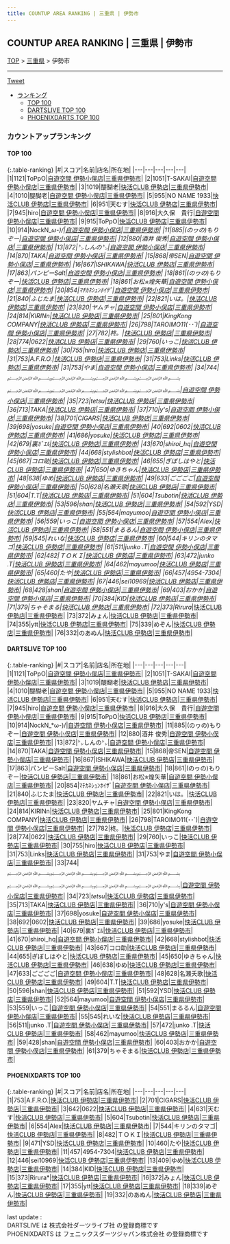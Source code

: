 ```yaml
---
title: COUNTUP AREA RANKING | 三重県 | 伊勢市
---
```

## COUNTUP AREA RANKING | 三重県 | 伊勢市

[TOP](/darts/rank/) > [三重県](/darts/rank/三重県/) > 伊勢市

___

<a href="https://twitter.com/share?ref_src=twsrc%5Etfw" data-text="COUNTUP AREA RANKING | 三重県伊勢市" class="twitter-share-button" data-hashtags="DARTSLIVE,PHOENIXDARTS,darts,ダーツ" data-show-count="false">Tweet</a>

* [ランキング](#カウントアップランキング)
    * [TOP 100](#top-100)
    * [DARTSLIVE TOP 100](#dartslive-top-100)
    * [PHOENIXDARTS TOP 100](#phoenixdarts-top-100)

### カウントアップランキング

#### TOP 100



{:.table-ranking}
|#|スコア|名前|店名|所在地|
|---|---|---|---|---|
|1|1121|<span class="rank-name-dl">ToPpO</span>|<a href="https://search.dartslive.com/jp/shop/c07fbef80e76bdc1a3f63593b5358cc4">自遊空間 伊勢小俣店</a>|<a href="/darts/rank/三重県/伊勢市">三重県伊勢市</a>|
|2|1051|<span class="rank-name-dl">T-SAKAI</span>|<a href="https://search.dartslive.com/jp/shop/c07fbef80e76bdc1a3f63593b5358cc4">自遊空間 伊勢小俣店</a>|<a href="/darts/rank/三重県/伊勢市">三重県伊勢市</a>|
|3|1019|<span class="rank-name-dl">醍醐老</span>|<a href="https://search.dartslive.com/jp/shop/1fb8e55c51d7681f28032249b44395af">快活CLUB 伊勢店</a>|<a href="/darts/rank/三重県/伊勢市">三重県伊勢市</a>|
|4|1010|<span class="rank-name-dl">醍醐老</span>|<a href="https://search.dartslive.com/jp/shop/c07fbef80e76bdc1a3f63593b5358cc4">自遊空間 伊勢小俣店</a>|<a href="/darts/rank/三重県/伊勢市">三重県伊勢市</a>|
|5|955|<span class="rank-name-dl">NO NAME 1933</span>|<a href="https://search.dartslive.com/jp/shop/1fb8e55c51d7681f28032249b44395af">快活CLUB 伊勢店</a>|<a href="/darts/rank/三重県/伊勢市">三重県伊勢市</a>|
|6|951|<span class="rank-name-dl">天むす</span>|<a href="https://search.dartslive.com/jp/shop/1fb8e55c51d7681f28032249b44395af">快活CLUB 伊勢店</a>|<a href="/darts/rank/三重県/伊勢市">三重県伊勢市</a>|
|7|945|<span class="rank-name-dl">hiro</span>|<a href="https://search.dartslive.com/jp/shop/c07fbef80e76bdc1a3f63593b5358cc4">自遊空間 伊勢小俣店</a>|<a href="/darts/rank/三重県/伊勢市">三重県伊勢市</a>|
|8|916|<span class="rank-name-dl">大久保　貴行</span>|<a href="https://search.dartslive.com/jp/shop/c07fbef80e76bdc1a3f63593b5358cc4">自遊空間 伊勢小俣店</a>|<a href="/darts/rank/三重県/伊勢市">三重県伊勢市</a>|
|9|915|<span class="rank-name-dl">ToPpO</span>|<a href="https://search.dartslive.com/jp/shop/1fb8e55c51d7681f28032249b44395af">快活CLUB 伊勢店</a>|<a href="/darts/rank/三重県/伊勢市">三重県伊勢市</a>|
|10|914|<span class="rank-name-dl">NockN_*ω-)/</span>|<a href="https://search.dartslive.com/jp/shop/c07fbef80e76bdc1a3f63593b5358cc4">自遊空間 伊勢小俣店</a>|<a href="/darts/rank/三重県/伊勢市">三重県伊勢市</a>|
|11|885|<span class="rank-name-dl">(のヮの)もりぞー</span>|<a href="https://search.dartslive.com/jp/shop/c07fbef80e76bdc1a3f63593b5358cc4">自遊空間 伊勢小俣店</a>|<a href="/darts/rank/三重県/伊勢市">三重県伊勢市</a>|
|12|880|<span class="rank-name-dl">酒井 俊秀</span>|<a href="https://search.dartslive.com/jp/shop/c07fbef80e76bdc1a3f63593b5358cc4">自遊空間 伊勢小俣店</a>|<a href="/darts/rank/三重県/伊勢市">三重県伊勢市</a>|
|13|872|<span class="rank-name-dl">㌧しんの㌧</span>|<a href="https://search.dartslive.com/jp/shop/c07fbef80e76bdc1a3f63593b5358cc4">自遊空間 伊勢小俣店</a>|<a href="/darts/rank/三重県/伊勢市">三重県伊勢市</a>|
|14|870|<span class="rank-name-dl">TAKA</span>|<a href="https://search.dartslive.com/jp/shop/c07fbef80e76bdc1a3f63593b5358cc4">自遊空間 伊勢小俣店</a>|<a href="/darts/rank/三重県/伊勢市">三重県伊勢市</a>|
|15|868|<span class="rank-name-dl">帝SEN</span>|<a href="https://search.dartslive.com/jp/shop/c07fbef80e76bdc1a3f63593b5358cc4">自遊空間 伊勢小俣店</a>|<a href="/darts/rank/三重県/伊勢市">三重県伊勢市</a>|
|16|867|<span class="rank-name-dl">ISHIKAWA</span>|<a href="https://search.dartslive.com/jp/shop/1fb8e55c51d7681f28032249b44395af">快活CLUB 伊勢店</a>|<a href="/darts/rank/三重県/伊勢市">三重県伊勢市</a>|
|17|863|<span class="rank-name-dl">パンピーSalt</span>|<a href="https://search.dartslive.com/jp/shop/c07fbef80e76bdc1a3f63593b5358cc4">自遊空間 伊勢小俣店</a>|<a href="/darts/rank/三重県/伊勢市">三重県伊勢市</a>|
|18|861|<span class="rank-name-dl">(のヮの)もりぞー</span>|<a href="https://search.dartslive.com/jp/shop/1fb8e55c51d7681f28032249b44395af">快活CLUB 伊勢店</a>|<a href="/darts/rank/三重県/伊勢市">三重県伊勢市</a>|
|18|861|<span class="rank-name-dl">お松⭐︎煌矢華</span>|<a href="https://search.dartslive.com/jp/shop/c07fbef80e76bdc1a3f63593b5358cc4">自遊空間 伊勢小俣店</a>|<a href="/darts/rank/三重県/伊勢市">三重県伊勢市</a>|
|20|854|<span class="rank-name-dl">ﾏﾁｶﾈｼｭﾝﾎｲｻﾞ</span>|<a href="https://search.dartslive.com/jp/shop/c07fbef80e76bdc1a3f63593b5358cc4">自遊空間 伊勢小俣店</a>|<a href="/darts/rank/三重県/伊勢市">三重県伊勢市</a>|
|21|840|<span class="rank-name-dl">ふじたま</span>|<a href="https://search.dartslive.com/jp/shop/1fb8e55c51d7681f28032249b44395af">快活CLUB 伊勢店</a>|<a href="/darts/rank/三重県/伊勢市">三重県伊勢市</a>|
|22|821|<span class="rank-name-dl">いは。</span>|<a href="https://search.dartslive.com/jp/shop/1fb8e55c51d7681f28032249b44395af">快活CLUB 伊勢店</a>|<a href="/darts/rank/三重県/伊勢市">三重県伊勢市</a>|
|23|820|<span class="rank-name-dl">ヤムチャ</span>|<a href="https://search.dartslive.com/jp/shop/c07fbef80e76bdc1a3f63593b5358cc4">自遊空間 伊勢小俣店</a>|<a href="/darts/rank/三重県/伊勢市">三重県伊勢市</a>|
|24|814|<span class="rank-name-dl">KIRINn</span>|<a href="https://search.dartslive.com/jp/shop/1fb8e55c51d7681f28032249b44395af">快活CLUB 伊勢店</a>|<a href="/darts/rank/三重県/伊勢市">三重県伊勢市</a>|
|25|801|<span class="rank-name-dl">KingKong COMPANY</span>|<a href="https://search.dartslive.com/jp/shop/1fb8e55c51d7681f28032249b44395af">快活CLUB 伊勢店</a>|<a href="/darts/rank/三重県/伊勢市">三重県伊勢市</a>|
|26|798|<span class="rank-name-dl">TAROIMO11(･･`)</span>|<a href="https://search.dartslive.com/jp/shop/c07fbef80e76bdc1a3f63593b5358cc4">自遊空間 伊勢小俣店</a>|<a href="/darts/rank/三重県/伊勢市">三重県伊勢市</a>|
|27|782|<span class="rank-name-dl">柊。</span>|<a href="https://search.dartslive.com/jp/shop/1fb8e55c51d7681f28032249b44395af">快活CLUB 伊勢店</a>|<a href="/darts/rank/三重県/伊勢市">三重県伊勢市</a>|
|28|774|<span class="rank-name-dl">0622</span>|<a href="https://search.dartslive.com/jp/shop/1fb8e55c51d7681f28032249b44395af">快活CLUB 伊勢店</a>|<a href="/darts/rank/三重県/伊勢市">三重県伊勢市</a>|
|29|760|<span class="rank-name-dl">いっこ</span>|<a href="https://search.dartslive.com/jp/shop/1fb8e55c51d7681f28032249b44395af">快活CLUB 伊勢店</a>|<a href="/darts/rank/三重県/伊勢市">三重県伊勢市</a>|
|30|755|<span class="rank-name-dl">hiro</span>|<a href="https://search.dartslive.com/jp/shop/1fb8e55c51d7681f28032249b44395af">快活CLUB 伊勢店</a>|<a href="/darts/rank/三重県/伊勢市">三重県伊勢市</a>|
|31|753|<span class="rank-name-pd">A.F.R.O.</span>|<a href="https://vs.phoenixdarts.com/jp/shop/shopDetailInfo/s_79433?s_seq=79433">快活CLUB 伊勢店</a>|<a href="/darts/rank/三重県/伊勢市">三重県伊勢市</a>|
|31|753|<span class="rank-name-dl">Links</span>|<a href="https://search.dartslive.com/jp/shop/1fb8e55c51d7681f28032249b44395af">快活CLUB 伊勢店</a>|<a href="/darts/rank/三重県/伊勢市">三重県伊勢市</a>|
|31|753|<span class="rank-name-dl">やま</span>|<a href="https://search.dartslive.com/jp/shop/c07fbef80e76bdc1a3f63593b5358cc4">自遊空間 伊勢小俣店</a>|<a href="/darts/rank/三重県/伊勢市">三重県伊勢市</a>|
|34|744|<span class="rank-name-dl">﷽﷽﷽﷽﷽﷽﷽﷽</span>|<a href="https://search.dartslive.com/jp/shop/c07fbef80e76bdc1a3f63593b5358cc4">自遊空間 伊勢小俣店</a>|<a href="/darts/rank/三重県/伊勢市">三重県伊勢市</a>|
|35|723|<span class="rank-name-dl">_tetsu_</span>|<a href="https://search.dartslive.com/jp/shop/1fb8e55c51d7681f28032249b44395af">快活CLUB 伊勢店</a>|<a href="/darts/rank/三重県/伊勢市">三重県伊勢市</a>|
|36|713|<span class="rank-name-dl">TAKA</span>|<a href="https://search.dartslive.com/jp/shop/1fb8e55c51d7681f28032249b44395af">快活CLUB 伊勢店</a>|<a href="/darts/rank/三重県/伊勢市">三重県伊勢市</a>|
|37|710|<span class="rank-name-dl">y&#x27;s</span>|<a href="https://search.dartslive.com/jp/shop/c07fbef80e76bdc1a3f63593b5358cc4">自遊空間 伊勢小俣店</a>|<a href="/darts/rank/三重県/伊勢市">三重県伊勢市</a>|
|38|701|<span class="rank-name-pd">CIGARS</span>|<a href="https://vs.phoenixdarts.com/jp/shop/shopDetailInfo/s_79433?s_seq=79433">快活CLUB 伊勢店</a>|<a href="/darts/rank/三重県/伊勢市">三重県伊勢市</a>|
|39|698|<span class="rank-name-dl">yosuke</span>|<a href="https://search.dartslive.com/jp/shop/c07fbef80e76bdc1a3f63593b5358cc4">自遊空間 伊勢小俣店</a>|<a href="/darts/rank/三重県/伊勢市">三重県伊勢市</a>|
|40|692|<span class="rank-name-dl">0602</span>|<a href="https://search.dartslive.com/jp/shop/1fb8e55c51d7681f28032249b44395af">快活CLUB 伊勢店</a>|<a href="/darts/rank/三重県/伊勢市">三重県伊勢市</a>|
|41|686|<span class="rank-name-dl">yosuke</span>|<a href="https://search.dartslive.com/jp/shop/1fb8e55c51d7681f28032249b44395af">快活CLUB 伊勢店</a>|<a href="/darts/rank/三重県/伊勢市">三重県伊勢市</a>|
|42|679|<span class="rank-name-dl">裏ｶﾞｴﾙ</span>|<a href="https://search.dartslive.com/jp/shop/1fb8e55c51d7681f28032249b44395af">快活CLUB 伊勢店</a>|<a href="/darts/rank/三重県/伊勢市">三重県伊勢市</a>|
|43|670|<span class="rank-name-dl">shiroi_hq</span>|<a href="https://search.dartslive.com/jp/shop/c07fbef80e76bdc1a3f63593b5358cc4">自遊空間 伊勢小俣店</a>|<a href="/darts/rank/三重県/伊勢市">三重県伊勢市</a>|
|44|668|<span class="rank-name-dl">stylishbot</span>|<a href="https://search.dartslive.com/jp/shop/1fb8e55c51d7681f28032249b44395af">快活CLUB 伊勢店</a>|<a href="/darts/rank/三重県/伊勢市">三重県伊勢市</a>|
|45|667|<span class="rank-name-dl">コロ助</span>|<a href="https://search.dartslive.com/jp/shop/1fb8e55c51d7681f28032249b44395af">快活CLUB 伊勢店</a>|<a href="/darts/rank/三重県/伊勢市">三重県伊勢市</a>|
|46|655|<span class="rank-name-dl">ぎぼしはやと</span>|<a href="https://search.dartslive.com/jp/shop/1fb8e55c51d7681f28032249b44395af">快活CLUB 伊勢店</a>|<a href="/darts/rank/三重県/伊勢市">三重県伊勢市</a>|
|47|650|<span class="rank-name-dl">ゆきちゃん</span>|<a href="https://search.dartslive.com/jp/shop/1fb8e55c51d7681f28032249b44395af">快活CLUB 伊勢店</a>|<a href="/darts/rank/三重県/伊勢市">三重県伊勢市</a>|
|48|638|<span class="rank-name-dl">ゆめ</span>|<a href="https://search.dartslive.com/jp/shop/1fb8e55c51d7681f28032249b44395af">快活CLUB 伊勢店</a>|<a href="/darts/rank/三重県/伊勢市">三重県伊勢市</a>|
|49|633|<span class="rank-name-dl">ごごごご</span>|<a href="https://search.dartslive.com/jp/shop/c07fbef80e76bdc1a3f63593b5358cc4">自遊空間 伊勢小俣店</a>|<a href="/darts/rank/三重県/伊勢市">三重県伊勢市</a>|
|50|628|<span class="rank-name-dl">名瀬夭歌</span>|<a href="https://search.dartslive.com/jp/shop/1fb8e55c51d7681f28032249b44395af">快活CLUB 伊勢店</a>|<a href="/darts/rank/三重県/伊勢市">三重県伊勢市</a>|
|51|604|<span class="rank-name-dl">T.T</span>|<a href="https://search.dartslive.com/jp/shop/1fb8e55c51d7681f28032249b44395af">快活CLUB 伊勢店</a>|<a href="/darts/rank/三重県/伊勢市">三重県伊勢市</a>|
|51|604|<span class="rank-name-pd">Tsubotin</span>|<a href="https://vs.phoenixdarts.com/jp/shop/shopDetailInfo/s_79433?s_seq=79433">快活CLUB 伊勢店</a>|<a href="/darts/rank/三重県/伊勢市">三重県伊勢市</a>|
|53|596|<span class="rank-name-dl">shan</span>|<a href="https://search.dartslive.com/jp/shop/1fb8e55c51d7681f28032249b44395af">快活CLUB 伊勢店</a>|<a href="/darts/rank/三重県/伊勢市">三重県伊勢市</a>|
|54|592|<span class="rank-name-dl">YSD</span>|<a href="https://search.dartslive.com/jp/shop/1fb8e55c51d7681f28032249b44395af">快活CLUB 伊勢店</a>|<a href="/darts/rank/三重県/伊勢市">三重県伊勢市</a>|
|55|564|<span class="rank-name-dl">mayumoo</span>|<a href="https://search.dartslive.com/jp/shop/c07fbef80e76bdc1a3f63593b5358cc4">自遊空間 伊勢小俣店</a>|<a href="/darts/rank/三重県/伊勢市">三重県伊勢市</a>|
|56|559|<span class="rank-name-dl">いっこ</span>|<a href="https://search.dartslive.com/jp/shop/c07fbef80e76bdc1a3f63593b5358cc4">自遊空間 伊勢小俣店</a>|<a href="/darts/rank/三重県/伊勢市">三重県伊勢市</a>|
|57|554|<span class="rank-name-pd">Alex</span>|<a href="https://vs.phoenixdarts.com/jp/shop/shopDetailInfo/s_79433?s_seq=79433">快活CLUB 伊勢店</a>|<a href="/darts/rank/三重県/伊勢市">三重県伊勢市</a>|
|58|551|<span class="rank-name-dl">まるるん</span>|<a href="https://search.dartslive.com/jp/shop/c07fbef80e76bdc1a3f63593b5358cc4">自遊空間 伊勢小俣店</a>|<a href="/darts/rank/三重県/伊勢市">三重県伊勢市</a>|
|59|545|<span class="rank-name-dl">れいな</span>|<a href="https://search.dartslive.com/jp/shop/1fb8e55c51d7681f28032249b44395af">快活CLUB 伊勢店</a>|<a href="/darts/rank/三重県/伊勢市">三重県伊勢市</a>|
|60|544|<span class="rank-name-pd">キリンのタマゴ</span>|<a href="https://vs.phoenixdarts.com/jp/shop/shopDetailInfo/s_79433?s_seq=79433">快活CLUB 伊勢店</a>|<a href="/darts/rank/三重県/伊勢市">三重県伊勢市</a>|
|61|511|<span class="rank-name-dl">junko .T</span>|<a href="https://search.dartslive.com/jp/shop/c07fbef80e76bdc1a3f63593b5358cc4">自遊空間 伊勢小俣店</a>|<a href="/darts/rank/三重県/伊勢市">三重県伊勢市</a>|
|62|482|<span class="rank-name-pd">ＴＯＫＩ</span>|<a href="https://vs.phoenixdarts.com/jp/shop/shopDetailInfo/s_79433?s_seq=79433">快活CLUB 伊勢店</a>|<a href="/darts/rank/三重県/伊勢市">三重県伊勢市</a>|
|63|472|<span class="rank-name-dl">junko .T</span>|<a href="https://search.dartslive.com/jp/shop/1fb8e55c51d7681f28032249b44395af">快活CLUB 伊勢店</a>|<a href="/darts/rank/三重県/伊勢市">三重県伊勢市</a>|
|64|462|<span class="rank-name-dl">mayumoo</span>|<a href="https://search.dartslive.com/jp/shop/1fb8e55c51d7681f28032249b44395af">快活CLUB 伊勢店</a>|<a href="/darts/rank/三重県/伊勢市">三重県伊勢市</a>|
|65|460|<span class="rank-name-pd">たや</span>|<a href="https://vs.phoenixdarts.com/jp/shop/shopDetailInfo/s_79433?s_seq=79433">快活CLUB 伊勢店</a>|<a href="/darts/rank/三重県/伊勢市">三重県伊勢市</a>|
|66|457|<span class="rank-name-pd">4954-7304</span>|<a href="https://vs.phoenixdarts.com/jp/shop/shopDetailInfo/s_79433?s_seq=79433">快活CLUB 伊勢店</a>|<a href="/darts/rank/三重県/伊勢市">三重県伊勢市</a>|
|67|446|<span class="rank-name-pd">sei10969</span>|<a href="https://vs.phoenixdarts.com/jp/shop/shopDetailInfo/s_79433?s_seq=79433">快活CLUB 伊勢店</a>|<a href="/darts/rank/三重県/伊勢市">三重県伊勢市</a>|
|68|428|<span class="rank-name-dl">shan</span>|<a href="https://search.dartslive.com/jp/shop/c07fbef80e76bdc1a3f63593b5358cc4">自遊空間 伊勢小俣店</a>|<a href="/darts/rank/三重県/伊勢市">三重県伊勢市</a>|
|69|403|<span class="rank-name-dl">おかか</span>|<a href="https://search.dartslive.com/jp/shop/c07fbef80e76bdc1a3f63593b5358cc4">自遊空間 伊勢小俣店</a>|<a href="/darts/rank/三重県/伊勢市">三重県伊勢市</a>|
|70|384|<span class="rank-name-pd">KID</span>|<a href="https://vs.phoenixdarts.com/jp/shop/shopDetailInfo/s_79433?s_seq=79433">快活CLUB 伊勢店</a>|<a href="/darts/rank/三重県/伊勢市">三重県伊勢市</a>|
|71|379|<span class="rank-name-dl">ちゃそまる</span>|<a href="https://search.dartslive.com/jp/shop/1fb8e55c51d7681f28032249b44395af">快活CLUB 伊勢店</a>|<a href="/darts/rank/三重県/伊勢市">三重県伊勢市</a>|
|72|373|<span class="rank-name-pd">Rirura*</span>|<a href="https://vs.phoenixdarts.com/jp/shop/shopDetailInfo/s_79433?s_seq=79433">快活CLUB 伊勢店</a>|<a href="/darts/rank/三重県/伊勢市">三重県伊勢市</a>|
|73|372|<span class="rank-name-pd">みょん</span>|<a href="https://vs.phoenixdarts.com/jp/shop/shopDetailInfo/s_79433?s_seq=79433">快活CLUB 伊勢店</a>|<a href="/darts/rank/三重県/伊勢市">三重県伊勢市</a>|
|74|355|<span class="rank-name-pd">ytt</span>|<a href="https://vs.phoenixdarts.com/jp/shop/shopDetailInfo/s_79433?s_seq=79433">快活CLUB 伊勢店</a>|<a href="/darts/rank/三重県/伊勢市">三重県伊勢市</a>|
|75|339|<span class="rank-name-pd">めぞん</span>|<a href="https://vs.phoenixdarts.com/jp/shop/shopDetailInfo/s_79433?s_seq=79433">快活CLUB 伊勢店</a>|<a href="/darts/rank/三重県/伊勢市">三重県伊勢市</a>|
|76|332|<span class="rank-name-pd">のあぬん</span>|<a href="https://vs.phoenixdarts.com/jp/shop/shopDetailInfo/s_79433?s_seq=79433">快活CLUB 伊勢店</a>|<a href="/darts/rank/三重県/伊勢市">三重県伊勢市</a>|


#### DARTSLIVE TOP 100



{:.table-ranking}
|#|スコア|名前|店名|所在地|
|---|---|---|---|---|
|1|1121|<span class="rank-name-dl">ToPpO</span>|<a href="https://search.dartslive.com/jp/shop/c07fbef80e76bdc1a3f63593b5358cc4">自遊空間 伊勢小俣店</a>|<a href="/darts/rank/三重県/伊勢市">三重県伊勢市</a>|
|2|1051|<span class="rank-name-dl">T-SAKAI</span>|<a href="https://search.dartslive.com/jp/shop/c07fbef80e76bdc1a3f63593b5358cc4">自遊空間 伊勢小俣店</a>|<a href="/darts/rank/三重県/伊勢市">三重県伊勢市</a>|
|3|1019|<span class="rank-name-dl">醍醐老</span>|<a href="https://search.dartslive.com/jp/shop/1fb8e55c51d7681f28032249b44395af">快活CLUB 伊勢店</a>|<a href="/darts/rank/三重県/伊勢市">三重県伊勢市</a>|
|4|1010|<span class="rank-name-dl">醍醐老</span>|<a href="https://search.dartslive.com/jp/shop/c07fbef80e76bdc1a3f63593b5358cc4">自遊空間 伊勢小俣店</a>|<a href="/darts/rank/三重県/伊勢市">三重県伊勢市</a>|
|5|955|<span class="rank-name-dl">NO NAME 1933</span>|<a href="https://search.dartslive.com/jp/shop/1fb8e55c51d7681f28032249b44395af">快活CLUB 伊勢店</a>|<a href="/darts/rank/三重県/伊勢市">三重県伊勢市</a>|
|6|951|<span class="rank-name-dl">天むす</span>|<a href="https://search.dartslive.com/jp/shop/1fb8e55c51d7681f28032249b44395af">快活CLUB 伊勢店</a>|<a href="/darts/rank/三重県/伊勢市">三重県伊勢市</a>|
|7|945|<span class="rank-name-dl">hiro</span>|<a href="https://search.dartslive.com/jp/shop/c07fbef80e76bdc1a3f63593b5358cc4">自遊空間 伊勢小俣店</a>|<a href="/darts/rank/三重県/伊勢市">三重県伊勢市</a>|
|8|916|<span class="rank-name-dl">大久保　貴行</span>|<a href="https://search.dartslive.com/jp/shop/c07fbef80e76bdc1a3f63593b5358cc4">自遊空間 伊勢小俣店</a>|<a href="/darts/rank/三重県/伊勢市">三重県伊勢市</a>|
|9|915|<span class="rank-name-dl">ToPpO</span>|<a href="https://search.dartslive.com/jp/shop/1fb8e55c51d7681f28032249b44395af">快活CLUB 伊勢店</a>|<a href="/darts/rank/三重県/伊勢市">三重県伊勢市</a>|
|10|914|<span class="rank-name-dl">NockN_*ω-)/</span>|<a href="https://search.dartslive.com/jp/shop/c07fbef80e76bdc1a3f63593b5358cc4">自遊空間 伊勢小俣店</a>|<a href="/darts/rank/三重県/伊勢市">三重県伊勢市</a>|
|11|885|<span class="rank-name-dl">(のヮの)もりぞー</span>|<a href="https://search.dartslive.com/jp/shop/c07fbef80e76bdc1a3f63593b5358cc4">自遊空間 伊勢小俣店</a>|<a href="/darts/rank/三重県/伊勢市">三重県伊勢市</a>|
|12|880|<span class="rank-name-dl">酒井 俊秀</span>|<a href="https://search.dartslive.com/jp/shop/c07fbef80e76bdc1a3f63593b5358cc4">自遊空間 伊勢小俣店</a>|<a href="/darts/rank/三重県/伊勢市">三重県伊勢市</a>|
|13|872|<span class="rank-name-dl">㌧しんの㌧</span>|<a href="https://search.dartslive.com/jp/shop/c07fbef80e76bdc1a3f63593b5358cc4">自遊空間 伊勢小俣店</a>|<a href="/darts/rank/三重県/伊勢市">三重県伊勢市</a>|
|14|870|<span class="rank-name-dl">TAKA</span>|<a href="https://search.dartslive.com/jp/shop/c07fbef80e76bdc1a3f63593b5358cc4">自遊空間 伊勢小俣店</a>|<a href="/darts/rank/三重県/伊勢市">三重県伊勢市</a>|
|15|868|<span class="rank-name-dl">帝SEN</span>|<a href="https://search.dartslive.com/jp/shop/c07fbef80e76bdc1a3f63593b5358cc4">自遊空間 伊勢小俣店</a>|<a href="/darts/rank/三重県/伊勢市">三重県伊勢市</a>|
|16|867|<span class="rank-name-dl">ISHIKAWA</span>|<a href="https://search.dartslive.com/jp/shop/1fb8e55c51d7681f28032249b44395af">快活CLUB 伊勢店</a>|<a href="/darts/rank/三重県/伊勢市">三重県伊勢市</a>|
|17|863|<span class="rank-name-dl">パンピーSalt</span>|<a href="https://search.dartslive.com/jp/shop/c07fbef80e76bdc1a3f63593b5358cc4">自遊空間 伊勢小俣店</a>|<a href="/darts/rank/三重県/伊勢市">三重県伊勢市</a>|
|18|861|<span class="rank-name-dl">(のヮの)もりぞー</span>|<a href="https://search.dartslive.com/jp/shop/1fb8e55c51d7681f28032249b44395af">快活CLUB 伊勢店</a>|<a href="/darts/rank/三重県/伊勢市">三重県伊勢市</a>|
|18|861|<span class="rank-name-dl">お松⭐︎煌矢華</span>|<a href="https://search.dartslive.com/jp/shop/c07fbef80e76bdc1a3f63593b5358cc4">自遊空間 伊勢小俣店</a>|<a href="/darts/rank/三重県/伊勢市">三重県伊勢市</a>|
|20|854|<span class="rank-name-dl">ﾏﾁｶﾈｼｭﾝﾎｲｻﾞ</span>|<a href="https://search.dartslive.com/jp/shop/c07fbef80e76bdc1a3f63593b5358cc4">自遊空間 伊勢小俣店</a>|<a href="/darts/rank/三重県/伊勢市">三重県伊勢市</a>|
|21|840|<span class="rank-name-dl">ふじたま</span>|<a href="https://search.dartslive.com/jp/shop/1fb8e55c51d7681f28032249b44395af">快活CLUB 伊勢店</a>|<a href="/darts/rank/三重県/伊勢市">三重県伊勢市</a>|
|22|821|<span class="rank-name-dl">いは。</span>|<a href="https://search.dartslive.com/jp/shop/1fb8e55c51d7681f28032249b44395af">快活CLUB 伊勢店</a>|<a href="/darts/rank/三重県/伊勢市">三重県伊勢市</a>|
|23|820|<span class="rank-name-dl">ヤムチャ</span>|<a href="https://search.dartslive.com/jp/shop/c07fbef80e76bdc1a3f63593b5358cc4">自遊空間 伊勢小俣店</a>|<a href="/darts/rank/三重県/伊勢市">三重県伊勢市</a>|
|24|814|<span class="rank-name-dl">KIRINn</span>|<a href="https://search.dartslive.com/jp/shop/1fb8e55c51d7681f28032249b44395af">快活CLUB 伊勢店</a>|<a href="/darts/rank/三重県/伊勢市">三重県伊勢市</a>|
|25|801|<span class="rank-name-dl">KingKong COMPANY</span>|<a href="https://search.dartslive.com/jp/shop/1fb8e55c51d7681f28032249b44395af">快活CLUB 伊勢店</a>|<a href="/darts/rank/三重県/伊勢市">三重県伊勢市</a>|
|26|798|<span class="rank-name-dl">TAROIMO11(･･`)</span>|<a href="https://search.dartslive.com/jp/shop/c07fbef80e76bdc1a3f63593b5358cc4">自遊空間 伊勢小俣店</a>|<a href="/darts/rank/三重県/伊勢市">三重県伊勢市</a>|
|27|782|<span class="rank-name-dl">柊。</span>|<a href="https://search.dartslive.com/jp/shop/1fb8e55c51d7681f28032249b44395af">快活CLUB 伊勢店</a>|<a href="/darts/rank/三重県/伊勢市">三重県伊勢市</a>|
|28|774|<span class="rank-name-dl">0622</span>|<a href="https://search.dartslive.com/jp/shop/1fb8e55c51d7681f28032249b44395af">快活CLUB 伊勢店</a>|<a href="/darts/rank/三重県/伊勢市">三重県伊勢市</a>|
|29|760|<span class="rank-name-dl">いっこ</span>|<a href="https://search.dartslive.com/jp/shop/1fb8e55c51d7681f28032249b44395af">快活CLUB 伊勢店</a>|<a href="/darts/rank/三重県/伊勢市">三重県伊勢市</a>|
|30|755|<span class="rank-name-dl">hiro</span>|<a href="https://search.dartslive.com/jp/shop/1fb8e55c51d7681f28032249b44395af">快活CLUB 伊勢店</a>|<a href="/darts/rank/三重県/伊勢市">三重県伊勢市</a>|
|31|753|<span class="rank-name-dl">Links</span>|<a href="https://search.dartslive.com/jp/shop/1fb8e55c51d7681f28032249b44395af">快活CLUB 伊勢店</a>|<a href="/darts/rank/三重県/伊勢市">三重県伊勢市</a>|
|31|753|<span class="rank-name-dl">やま</span>|<a href="https://search.dartslive.com/jp/shop/c07fbef80e76bdc1a3f63593b5358cc4">自遊空間 伊勢小俣店</a>|<a href="/darts/rank/三重県/伊勢市">三重県伊勢市</a>|
|33|744|<span class="rank-name-dl">﷽﷽﷽﷽﷽﷽﷽﷽</span>|<a href="https://search.dartslive.com/jp/shop/c07fbef80e76bdc1a3f63593b5358cc4">自遊空間 伊勢小俣店</a>|<a href="/darts/rank/三重県/伊勢市">三重県伊勢市</a>|
|34|723|<span class="rank-name-dl">_tetsu_</span>|<a href="https://search.dartslive.com/jp/shop/1fb8e55c51d7681f28032249b44395af">快活CLUB 伊勢店</a>|<a href="/darts/rank/三重県/伊勢市">三重県伊勢市</a>|
|35|713|<span class="rank-name-dl">TAKA</span>|<a href="https://search.dartslive.com/jp/shop/1fb8e55c51d7681f28032249b44395af">快活CLUB 伊勢店</a>|<a href="/darts/rank/三重県/伊勢市">三重県伊勢市</a>|
|36|710|<span class="rank-name-dl">y&#x27;s</span>|<a href="https://search.dartslive.com/jp/shop/c07fbef80e76bdc1a3f63593b5358cc4">自遊空間 伊勢小俣店</a>|<a href="/darts/rank/三重県/伊勢市">三重県伊勢市</a>|
|37|698|<span class="rank-name-dl">yosuke</span>|<a href="https://search.dartslive.com/jp/shop/c07fbef80e76bdc1a3f63593b5358cc4">自遊空間 伊勢小俣店</a>|<a href="/darts/rank/三重県/伊勢市">三重県伊勢市</a>|
|38|692|<span class="rank-name-dl">0602</span>|<a href="https://search.dartslive.com/jp/shop/1fb8e55c51d7681f28032249b44395af">快活CLUB 伊勢店</a>|<a href="/darts/rank/三重県/伊勢市">三重県伊勢市</a>|
|39|686|<span class="rank-name-dl">yosuke</span>|<a href="https://search.dartslive.com/jp/shop/1fb8e55c51d7681f28032249b44395af">快活CLUB 伊勢店</a>|<a href="/darts/rank/三重県/伊勢市">三重県伊勢市</a>|
|40|679|<span class="rank-name-dl">裏ｶﾞｴﾙ</span>|<a href="https://search.dartslive.com/jp/shop/1fb8e55c51d7681f28032249b44395af">快活CLUB 伊勢店</a>|<a href="/darts/rank/三重県/伊勢市">三重県伊勢市</a>|
|41|670|<span class="rank-name-dl">shiroi_hq</span>|<a href="https://search.dartslive.com/jp/shop/c07fbef80e76bdc1a3f63593b5358cc4">自遊空間 伊勢小俣店</a>|<a href="/darts/rank/三重県/伊勢市">三重県伊勢市</a>|
|42|668|<span class="rank-name-dl">stylishbot</span>|<a href="https://search.dartslive.com/jp/shop/1fb8e55c51d7681f28032249b44395af">快活CLUB 伊勢店</a>|<a href="/darts/rank/三重県/伊勢市">三重県伊勢市</a>|
|43|667|<span class="rank-name-dl">コロ助</span>|<a href="https://search.dartslive.com/jp/shop/1fb8e55c51d7681f28032249b44395af">快活CLUB 伊勢店</a>|<a href="/darts/rank/三重県/伊勢市">三重県伊勢市</a>|
|44|655|<span class="rank-name-dl">ぎぼしはやと</span>|<a href="https://search.dartslive.com/jp/shop/1fb8e55c51d7681f28032249b44395af">快活CLUB 伊勢店</a>|<a href="/darts/rank/三重県/伊勢市">三重県伊勢市</a>|
|45|650|<span class="rank-name-dl">ゆきちゃん</span>|<a href="https://search.dartslive.com/jp/shop/1fb8e55c51d7681f28032249b44395af">快活CLUB 伊勢店</a>|<a href="/darts/rank/三重県/伊勢市">三重県伊勢市</a>|
|46|638|<span class="rank-name-dl">ゆめ</span>|<a href="https://search.dartslive.com/jp/shop/1fb8e55c51d7681f28032249b44395af">快活CLUB 伊勢店</a>|<a href="/darts/rank/三重県/伊勢市">三重県伊勢市</a>|
|47|633|<span class="rank-name-dl">ごごごご</span>|<a href="https://search.dartslive.com/jp/shop/c07fbef80e76bdc1a3f63593b5358cc4">自遊空間 伊勢小俣店</a>|<a href="/darts/rank/三重県/伊勢市">三重県伊勢市</a>|
|48|628|<span class="rank-name-dl">名瀬夭歌</span>|<a href="https://search.dartslive.com/jp/shop/1fb8e55c51d7681f28032249b44395af">快活CLUB 伊勢店</a>|<a href="/darts/rank/三重県/伊勢市">三重県伊勢市</a>|
|49|604|<span class="rank-name-dl">T.T</span>|<a href="https://search.dartslive.com/jp/shop/1fb8e55c51d7681f28032249b44395af">快活CLUB 伊勢店</a>|<a href="/darts/rank/三重県/伊勢市">三重県伊勢市</a>|
|50|596|<span class="rank-name-dl">shan</span>|<a href="https://search.dartslive.com/jp/shop/1fb8e55c51d7681f28032249b44395af">快活CLUB 伊勢店</a>|<a href="/darts/rank/三重県/伊勢市">三重県伊勢市</a>|
|51|592|<span class="rank-name-dl">YSD</span>|<a href="https://search.dartslive.com/jp/shop/1fb8e55c51d7681f28032249b44395af">快活CLUB 伊勢店</a>|<a href="/darts/rank/三重県/伊勢市">三重県伊勢市</a>|
|52|564|<span class="rank-name-dl">mayumoo</span>|<a href="https://search.dartslive.com/jp/shop/c07fbef80e76bdc1a3f63593b5358cc4">自遊空間 伊勢小俣店</a>|<a href="/darts/rank/三重県/伊勢市">三重県伊勢市</a>|
|53|559|<span class="rank-name-dl">いっこ</span>|<a href="https://search.dartslive.com/jp/shop/c07fbef80e76bdc1a3f63593b5358cc4">自遊空間 伊勢小俣店</a>|<a href="/darts/rank/三重県/伊勢市">三重県伊勢市</a>|
|54|551|<span class="rank-name-dl">まるるん</span>|<a href="https://search.dartslive.com/jp/shop/c07fbef80e76bdc1a3f63593b5358cc4">自遊空間 伊勢小俣店</a>|<a href="/darts/rank/三重県/伊勢市">三重県伊勢市</a>|
|55|545|<span class="rank-name-dl">れいな</span>|<a href="https://search.dartslive.com/jp/shop/1fb8e55c51d7681f28032249b44395af">快活CLUB 伊勢店</a>|<a href="/darts/rank/三重県/伊勢市">三重県伊勢市</a>|
|56|511|<span class="rank-name-dl">junko .T</span>|<a href="https://search.dartslive.com/jp/shop/c07fbef80e76bdc1a3f63593b5358cc4">自遊空間 伊勢小俣店</a>|<a href="/darts/rank/三重県/伊勢市">三重県伊勢市</a>|
|57|472|<span class="rank-name-dl">junko .T</span>|<a href="https://search.dartslive.com/jp/shop/1fb8e55c51d7681f28032249b44395af">快活CLUB 伊勢店</a>|<a href="/darts/rank/三重県/伊勢市">三重県伊勢市</a>|
|58|462|<span class="rank-name-dl">mayumoo</span>|<a href="https://search.dartslive.com/jp/shop/1fb8e55c51d7681f28032249b44395af">快活CLUB 伊勢店</a>|<a href="/darts/rank/三重県/伊勢市">三重県伊勢市</a>|
|59|428|<span class="rank-name-dl">shan</span>|<a href="https://search.dartslive.com/jp/shop/c07fbef80e76bdc1a3f63593b5358cc4">自遊空間 伊勢小俣店</a>|<a href="/darts/rank/三重県/伊勢市">三重県伊勢市</a>|
|60|403|<span class="rank-name-dl">おかか</span>|<a href="https://search.dartslive.com/jp/shop/c07fbef80e76bdc1a3f63593b5358cc4">自遊空間 伊勢小俣店</a>|<a href="/darts/rank/三重県/伊勢市">三重県伊勢市</a>|
|61|379|<span class="rank-name-dl">ちゃそまる</span>|<a href="https://search.dartslive.com/jp/shop/1fb8e55c51d7681f28032249b44395af">快活CLUB 伊勢店</a>|<a href="/darts/rank/三重県/伊勢市">三重県伊勢市</a>|


#### PHOENIXDARTS TOP 100



{:.table-ranking}
|#|スコア|名前|店名|所在地|
|---|---|---|---|---|
|1|753|<span class="rank-name-pd">A.F.R.O.</span>|<a href="https://vs.phoenixdarts.com/jp/shop/shopDetailInfo/s_79433?s_seq=79433">快活CLUB 伊勢店</a>|<a href="/darts/rank/三重県/伊勢市">三重県伊勢市</a>|
|2|701|<span class="rank-name-pd">CIGARS</span>|<a href="https://vs.phoenixdarts.com/jp/shop/shopDetailInfo/s_79433?s_seq=79433">快活CLUB 伊勢店</a>|<a href="/darts/rank/三重県/伊勢市">三重県伊勢市</a>|
|3|642|<span class="rank-name-pd">0622</span>|<a href="https://vs.phoenixdarts.com/jp/shop/shopDetailInfo/s_79433?s_seq=79433">快活CLUB 伊勢店</a>|<a href="/darts/rank/三重県/伊勢市">三重県伊勢市</a>|
|4|631|<span class="rank-name-pd">天むす</span>|<a href="https://vs.phoenixdarts.com/jp/shop/shopDetailInfo/s_79433?s_seq=79433">快活CLUB 伊勢店</a>|<a href="/darts/rank/三重県/伊勢市">三重県伊勢市</a>|
|5|604|<span class="rank-name-pd">Tsubotin</span>|<a href="https://vs.phoenixdarts.com/jp/shop/shopDetailInfo/s_79433?s_seq=79433">快活CLUB 伊勢店</a>|<a href="/darts/rank/三重県/伊勢市">三重県伊勢市</a>|
|6|554|<span class="rank-name-pd">Alex</span>|<a href="https://vs.phoenixdarts.com/jp/shop/shopDetailInfo/s_79433?s_seq=79433">快活CLUB 伊勢店</a>|<a href="/darts/rank/三重県/伊勢市">三重県伊勢市</a>|
|7|544|<span class="rank-name-pd">キリンのタマゴ</span>|<a href="https://vs.phoenixdarts.com/jp/shop/shopDetailInfo/s_79433?s_seq=79433">快活CLUB 伊勢店</a>|<a href="/darts/rank/三重県/伊勢市">三重県伊勢市</a>|
|8|482|<span class="rank-name-pd">ＴＯＫＩ</span>|<a href="https://vs.phoenixdarts.com/jp/shop/shopDetailInfo/s_79433?s_seq=79433">快活CLUB 伊勢店</a>|<a href="/darts/rank/三重県/伊勢市">三重県伊勢市</a>|
|9|471|<span class="rank-name-pd">YSD</span>|<a href="https://vs.phoenixdarts.com/jp/shop/shopDetailInfo/s_79433?s_seq=79433">快活CLUB 伊勢店</a>|<a href="/darts/rank/三重県/伊勢市">三重県伊勢市</a>|
|10|460|<span class="rank-name-pd">たや</span>|<a href="https://vs.phoenixdarts.com/jp/shop/shopDetailInfo/s_79433?s_seq=79433">快活CLUB 伊勢店</a>|<a href="/darts/rank/三重県/伊勢市">三重県伊勢市</a>|
|11|457|<span class="rank-name-pd">4954-7304</span>|<a href="https://vs.phoenixdarts.com/jp/shop/shopDetailInfo/s_79433?s_seq=79433">快活CLUB 伊勢店</a>|<a href="/darts/rank/三重県/伊勢市">三重県伊勢市</a>|
|12|446|<span class="rank-name-pd">sei10969</span>|<a href="https://vs.phoenixdarts.com/jp/shop/shopDetailInfo/s_79433?s_seq=79433">快活CLUB 伊勢店</a>|<a href="/darts/rank/三重県/伊勢市">三重県伊勢市</a>|
|13|409|<span class="rank-name-pd">ゆめ</span>|<a href="https://vs.phoenixdarts.com/jp/shop/shopDetailInfo/s_79433?s_seq=79433">快活CLUB 伊勢店</a>|<a href="/darts/rank/三重県/伊勢市">三重県伊勢市</a>|
|14|384|<span class="rank-name-pd">KID</span>|<a href="https://vs.phoenixdarts.com/jp/shop/shopDetailInfo/s_79433?s_seq=79433">快活CLUB 伊勢店</a>|<a href="/darts/rank/三重県/伊勢市">三重県伊勢市</a>|
|15|373|<span class="rank-name-pd">Rirura*</span>|<a href="https://vs.phoenixdarts.com/jp/shop/shopDetailInfo/s_79433?s_seq=79433">快活CLUB 伊勢店</a>|<a href="/darts/rank/三重県/伊勢市">三重県伊勢市</a>|
|16|372|<span class="rank-name-pd">みょん</span>|<a href="https://vs.phoenixdarts.com/jp/shop/shopDetailInfo/s_79433?s_seq=79433">快活CLUB 伊勢店</a>|<a href="/darts/rank/三重県/伊勢市">三重県伊勢市</a>|
|17|355|<span class="rank-name-pd">ytt</span>|<a href="https://vs.phoenixdarts.com/jp/shop/shopDetailInfo/s_79433?s_seq=79433">快活CLUB 伊勢店</a>|<a href="/darts/rank/三重県/伊勢市">三重県伊勢市</a>|
|18|339|<span class="rank-name-pd">めぞん</span>|<a href="https://vs.phoenixdarts.com/jp/shop/shopDetailInfo/s_79433?s_seq=79433">快活CLUB 伊勢店</a>|<a href="/darts/rank/三重県/伊勢市">三重県伊勢市</a>|
|19|332|<span class="rank-name-pd">のあぬん</span>|<a href="https://vs.phoenixdarts.com/jp/shop/shopDetailInfo/s_79433?s_seq=79433">快活CLUB 伊勢店</a>|<a href="/darts/rank/三重県/伊勢市">三重県伊勢市</a>|


<div class="footer border-top border-gray-light mt-5 pt-3 text-right text-gray">
    last update : <span style="font-weight: italic" id="foot_last_modified"></span><br />
    DARTSLIVE は 株式会社ダーツライブ社 の登録商標です<br />
    PHOENIXDARTS は フェニックスダーツジャパン株式会社 の登録商標です<br />
</div>

<script src="https://cdnjs.cloudflare.com/ajax/libs/jquery.tablesorter/2.31.3/js/jquery.tablesorter.min.js" integrity="sha512-qzgd5cYSZcosqpzpn7zF2ZId8f/8CHmFKZ8j7mU4OUXTNRd5g+ZHBPsgKEwoqxCtdQvExE5LprwwPAgoicguNg==" crossorigin="anonymous" referrerpolicy="no-referrer"></script>
<link rel="stylesheet" href="https://cdnjs.cloudflare.com/ajax/libs/jquery.tablesorter/2.31.3/css/theme.default.min.css" integrity="sha512-wghhOJkjQX0Lh3NSWvNKeZ0ZpNn+SPVXX1Qyc9OCaogADktxrBiBdKGDoqVUOyhStvMBmJQ8ZdMHiR3wuEq8+w==" crossorigin="anonymous" referrerpolicy="no-referrer" />
<script>
$(function() {
    $(".table-ranking").tablesorter({sortList:[[0, 0]]});
    $("#foot_last_modified").text(formatDate(new Date(document.lastModified), 'yyyy-MM-dd HH:mm:ss'));
});
</script>

<script async src="https://platform.twitter.com/widgets.js" charset="utf-8"></script>
